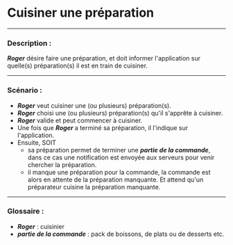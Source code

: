 # Cuisiner une préparation

---

### Description :

***Roger*** désire faire une préparation, et doit informer l'application sur quelle(s) préparation(s) il est en train de cuisiner.

---

### Scénario :

- ***Roger*** veut cuisiner une (ou plusieurs) préparation(s).
- ***Roger*** choisi une (ou plusieurs) préparation(s) qu'il s'apprête à cuisiner. 
- ***Roger*** valide et peut commencer à cuisiner.
- Une fois que ***Roger*** a terminé sa préparation, il l'indique sur l'application.
- Ensuite, SOIT 
    * sa préparation permet de terminer une ***partie de la commande***, 
      dans ce cas une notification est envoyée aux serveurs pour venir chercher la préparation.
    * il manque une préparation pour la commande, la commande est alors en attente de la préparation manquante. 
      Et attend qu'un préparateur cuisine la préparation manquante.

---

### Glossaire :

- ***Roger*** : cuisinier
- ***partie de la commande*** : pack de boissons, de plats ou de desserts etc.
